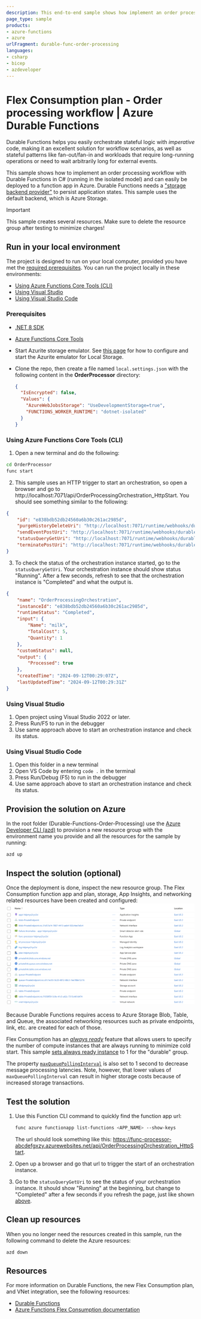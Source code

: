 ```yaml
---
description: This end-to-end sample shows how implement an order processing workflow using Durable Functions. 
page_type: sample
products:
- azure-functions
- azure
urlFragment: durable-func-order-processing
languages:
- csharp
- bicep
- azdeveloper
---
```


# Flex Consumption plan - Order processing workflow | Azure Durable Functions

Durable Functions helps you easily orchestrate stateful logic with *imperative* code, making it an excellent solution for workflow scenarios, as well as stateful patterns like fan-out/fan-in and workloads that require long-running operations or need to wait arbitrarily long for external events. 

This sample shows how to implement an order processing workflow with Durable Functions in C# (running in the isolated model) and can easily be deployed to a function app in Azure. Durable Functions needs a ["storage backend provider"](https://learn.microsoft.com/azure/azure-functions/durable/durable-functions-storage-providers) to persist application states. This sample uses the default backend, which is Azure Storage.  

> [!IMPORTANT]
> This sample creates several resources. Make sure to delete the resource group after testing to minimize charges!

## Run in your local environment

The project is designed to run on your local computer, provided you have met the [required prerequisites](#prerequisites). You can run the project locally in these environments:

+ [Using Azure Functions Core Tools (CLI)](#using-azure-functions-core-tools-cli)
+ [Using Visual Studio](#using-visual-studio)
+ [Using Visual Studio Code](#using-visual-studio-code)

### Prerequisites

+ [.NET 8 SDK](https://dotnet.microsoft.com/download/dotnet/8.0) 
+ [Azure Functions Core Tools](https://learn.microsoft.com/azure/azure-functions/functions-run-local?tabs=v4%2Cmacos%2Ccsharp%2Cportal%2Cbash#install-the-azure-functions-core-tools)
+ Start Azurite storage emulator. See [this page](https://learn.microsoft.com/azure/storage/common/storage-use-azurite) for how to configure and start the Azurite emulator for Local Storage.
+ Clone the repo, then create a file named `local.settings.json` with the following content in the **OrderProcessor** directory:

  ```json
  {
    "IsEncrypted": false,
    "Values": {
      "AzureWebJobsStorage": "UseDevelopmentStorage=true",
      "FUNCTIONS_WORKER_RUNTIME": "dotnet-isolated"
    }
  }
  ```

### Using Azure Functions Core Tools (CLI)

1) Open a new terminal and do the following:

```bash
cd OrderProcessor
func start
```

2) This sample uses an HTTP trigger to start an orchestration, so open a browser and go to http://localhost:7071/api/OrderProcessingOrchestration_HttpStart. You should see something similar to the following: 

```json
{
    "id": "e838bdb52db24560a6b30c261ac2985d",
    "purgeHistoryDeleteUri": "http://localhost:7071/runtime/webhooks/durabletask/instances/e838bdb52db24560a6b30c261ac2985d?code=<code>",
    "sendEventPostUri": "http://localhost:7071/runtime/webhooks/durabletask/instances/e838bdb52db24560a6b30c261ac2985d/raiseEvent/{eventName}?code=<code>",
    "statusQueryGetUri": "http://localhost:7071/runtime/webhooks/durabletask/instances/e838bdb52db24560a6b30c261ac2985d?code=<code>",
    "terminatePostUri": "http://localhost:7071/runtime/webhooks/durabletask/instances/e838bdb52db24560a6b30c261ac2985d/terminate?reason={{text}}}&code=<code>"
}
```

3) To check the status of the orchestration instance started, go to the `statusQueryGetUri`. Your orchestration instance should show status "Running". After a few seconds, refresh to see that the orchestration instance is "Completed" and what the output is.

```json
{
    "name": "OrderProcessingOrchestration",
    "instanceId": "e838bdb52db24560a6b30c261ac2985d",
    "runtimeStatus": "Completed",
    "input": {
        "Name": "milk",
        "TotalCost": 5,
        "Quantity": 1
    },
    "customStatus": null,
    "output": {
        "Processed": true
    },
    "createdTime": "2024-09-12T00:29:07Z",
    "lastUpdatedTime": "2024-09-12T00:29:31Z"
}
```

### Using Visual Studio

1) Open project using Visual Studio 2022 or later.
2) Press Run/F5 to run in the debugger
3) Use same approach above to start an orchestration instance and check its status. 

### Using Visual Studio Code

1) Open this folder in a new terminal
2) Open VS Code by entering `code .` in the terminal
3) Press Run/Debug (F5) to run in the debugger
4) Use same approach above to start an orchestration instance and check its status. 


## Provision the solution on Azure

In the root folder (Durable-Functions-Order-Processing) use the [Azure Developer CLI (azd)](https://learn.microsoft.com/azure/developer/azure-developer-cli/install-azd?tabs=winget-windows%2Cbrew-mac%2Cscript-linux&pivots=os-windows) to provision a new resource group with the environment name you provide and all the resources for the sample by running:

```bash
azd up
``` 

## Inspect the solution (optional)

Once the deployment is done, inspect the new resource group. The Flex Consumption function app and plan, storage, App Insights, and networking related resources have been created and configured:
![Screenshot of resources created by the bicept template](./img/resources-created.png)

Because Durable Functions requires access to Azure Storage Blob, Table, and Queue, the associated networking resources such as private endpoints, link, etc. are created for each of those. 

Flex Consumption has an *[always ready](https://learn.microsoft.com/azure/azure-functions/flex-consumption-how-to?#set-always-ready-instance-counts)* feature that allows users to specify the number of compute instances that are always running to minimize cold start. This sample [sets always ready instance](https://learn.microsoft.com/azure/azure-functions/flex-consumption-plan#considerations) to 1 for the "durable" group.  

The property [`maxQueuePollingInterval`](https://learn.microsoft.com/azure/azure-functions/durable/durable-functions-bindings#hostjson-settings) is also set to 1 second to decrease message processing latencies. Note, however, that lower values of `maxQueuePollingInterval` can result in higher storage costs because of increased storage transactions.

## Test the solution

1. Use this Function CLI command to quickly find the function app url:

    ```bash
    func azure functionapp list-functions <APP_NAME> --show-keys
    ````
    
    The url should look something like this: https://func-processor-abcdefgxzy.azurewebsites.net/api/OrderProcessingOrchestration_HttpStart. 

2. Open up a browser and go that url to trigger the start of an orchestration instance. 

3. Go to the `statusQueryGetUri` to see the status of your orchestration instance. It should show "Running" at the beginning, but change to "Completed" after a few seconds if you refresh the page, just like shown [above](#using-azure-functions-core-tools-cli). 

## Clean up resources

When you no longer need the resources created in this sample, run the following command to delete the Azure resources:

```bash
azd down
```

## Resources

For more information on Durable Functions, the new Flex Consumption plan, and VNet integration, see the following resources:

* [Durable Functions](https://learn.microsoft.com/azure/azure-functions/durable/durable-functions-overview)
* [Azure Functions Flex Consumption documentation](https://learn.microsoft.com/azure/azure-functions/flex-consumption-plan)
